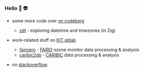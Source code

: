 ### Hello 👋 👽

- some more code over [on codeberg](https://codeberg.org/FObersteiner)
  - [zdt](https://codeberg.org/FObersteiner/zdt) - exploring datetime and timezones (in Zig)

- work-related stuff on [KIT gitlab](https://gitlab.kit.edu/FObersteiner)
  - [fairopro](https://gitlab.kit.edu/FObersteiner/FAIROpro) - [FAIRO](https://gitlab.kit.edu/FObersteiner/FAIROmeta/-/blob/main/science/FAIRO_Description.md) ozone monitor data processing & analysis
  - [caribic2dp](https://gitlab.kit.edu/FObersteiner/Caribic2dp) - [CARIBIC](https://www.caribic-atmospheric.com/) data processing & analysis
 
- on [stackoverflow](https://stackoverflow.com/users/10197418/fobersteiner)

<!--
**FObersteiner/FObersteiner** is a ✨ _special_ ✨ repository because its `README.md` (this file) appears on your GitHub profile.

Here are some ideas to get you started:

- 🔭 I’m currently working on ...
- 🌱 I’m currently learning ...
- 👯 I’m looking to collaborate on ...
- 🤔 I’m looking for help with ...
- 💬 Ask me about ...
- 📫 How to reach me: ...
- 😄 Pronouns: ...
- ⚡ Fun fact: ...
-->

